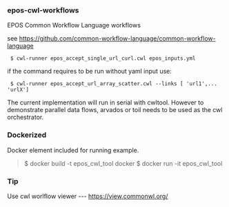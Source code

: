 ### epos-cwl-workflows
EPOS Common Workflow Language workflows

see
https://github.com/common-workflow-language/common-workflow-language

```
 $ cwl-runner epos_accept_single_url_curl.cwl epos_inputs.yml
```
if the command requires to be run without yaml input use:
```
 $ cwl-runner epos_accept_url_array_scatter.cwl --links [ 'url1',... 'urlX']
```
The current implementation will run in serial with cwltool. However to demonstrate parallel data flows, arvados or toil needs to be used as the cwl orchestrator.

### Dockerized
Docker element included for running example.

> $ docker build -t epos_cwl_tool docker 
> $ docker run  -it epos_cwl_tool 


### Tip
Use cwl worlflow viewer ---
https://view.commonwl.org/

